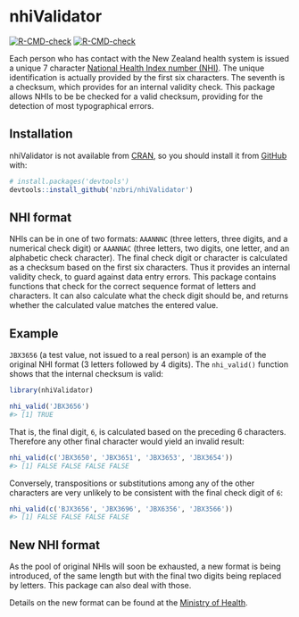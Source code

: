
<!-- README.md is generated from README.Rmd. Please edit that file -->

# nhiValidator

<!-- badges: start -->

[![R-CMD-check](https://github.com/nzbri/nhiValidator/workflows/R-CMD-check/badge.svg)](https://github.com/nzbri/nhiValidator/actions)
[![R-CMD-check](https://github.com/nzbri/nhiValidator/workflows/R-CMD-check/badge.svg)](https://github.com/nzbri/nhiValidator/actions)
<!-- badges: end -->

Each person who has contact with the New Zealand health system is issued
a unique 7 character [National Health Index number
(NHI)](https://www.health.govt.nz/our-work/health-identity/national-health-index/upcoming-changes-nhi-numbers).
The unique identification is actually provided by the first six
characters. The seventh is a checksum, which provides for an internal
validity check. This package allows NHIs to be be checked for a valid
checksum, providing for the detection of most typographical errors.

## Installation

nhiValidator is not available from [CRAN](https://CRAN.R-project.org),
so you should install it from [GitHub](https://github.com/) with:

``` r
# install.packages('devtools')
devtools::install_github('nzbri/nhiValidator')
```

## NHI format

NHIs can be in one of two formats: `AAANNNC` (three letters, three
digits, and a numerical check digit) or `AAANNAC` (three letters, two
digits, one letter, and an alphabetic check character). The final check
digit or character is calculated as a checksum based on the first six
characters. Thus it provides an internal validity check, to guard
against data entry errors. This package contains functions that check
for the correct sequence format of letters and characters. It can also
calculate what the check digit should be, and returns whether the
calculated value matches the entered value.

## Example

`JBX3656` (a test value, not issued to a real person) is an example of
the original NHI format (3 letters followed by 4 digits). The
`nhi_valid()` function shows that the internal checksum is valid:

``` r
library(nhiValidator)

nhi_valid('JBX3656')
#> [1] TRUE
```

That is, the final digit, `6`, is calculated based on the preceding 6
characters. Therefore any other final character would yield an invalid
result:

``` r
nhi_valid(c('JBX3650', 'JBX3651', 'JBX3653', 'JBX3654'))
#> [1] FALSE FALSE FALSE FALSE
```

Conversely, transpositions or substitutions among any of the other
characters are very unlikely to be consistent with the final check digit
of `6`:

``` r
nhi_valid(c('BJX3656', 'JBX3696', 'JBX6356', 'JBX3566'))
#> [1] FALSE FALSE FALSE FALSE
```

## New NHI format

As the pool of original NHIs will soon be exhausted, a new format is
being introduced, of the same length but with the final two digits being
replaced by letters. This package can also deal with those.

Details on the new format can be found at the [Ministry of
Health](https://www.health.govt.nz/our-work/health-identity/national-health-index/upcoming-changes-nhi-numbers).
